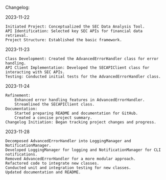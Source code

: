 Changelog:

2023-11-22

    Initiated Project: Conceptualized the SEC Data Analysis Tool.
    API Identification: Selected key SEC APIs for financial data retrieval.
    Project Structure: Established the basic framework.

2023-11-23

    Class Development: Created the AdvancedErrorHandler class for error handling.
    API Client Implementation: Developed the SECAPIClient class for interacting with SEC APIs.
    Testing: Conducted initial tests for the AdvancedErrorHandler class.

2023-11-24

    Refinement:
        Enhanced error handling features in AdvancedErrorHandler.
        Streamlined the SECAPIClient class.
    Documentation:
        Started preparing README and documentation for GitHub.
        Created a concise project summary.
    Changelog Initiation: Began tracking project changes and progress.

2023-11-28

    Decomposed AdvancedErrorHandler into LoggingManager and NotificationManager.
    Developed LoggingManager for logging and NotificationManager for CLI notifications.
    Removed AdvancedErrorHandler for a more modular approach.
    Refactored code to integrate new classes.
    Conducted unit and integration testing for new classes.
    Updated documentation and README.

